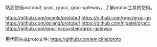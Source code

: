 熟悉使用protobuf, grpc, grpcc, grpc-gateway。了解protoc工具的使用。

https://github.com/google/protobuf
https://github.com/grpc/grpc-go
https://github.com/golang/protobuf
https://github.com/njpatel/grpcc
https://github.com/grpc-ecosystem/grpc-gateway

用代码生成proto文件: https://github.com/emicklei/proto